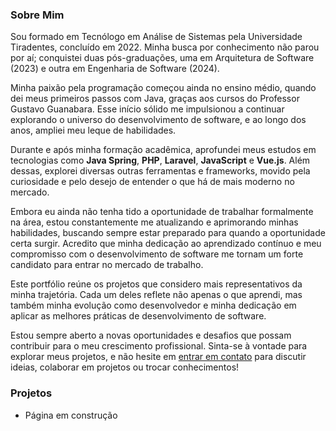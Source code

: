 ### Sobre Mim

Sou formado em Tecnólogo em Análise de Sistemas pela Universidade Tiradentes, concluído em 2022. Minha busca por conhecimento não parou por aí; conquistei duas pós-graduações, uma em Arquitetura de Software (2023) e outra em Engenharia de Software (2024).

Minha paixão pela programação começou ainda no ensino médio, quando dei meus primeiros passos com Java, graças aos cursos do Professor Gustavo Guanabara. Esse início sólido me impulsionou a continuar explorando o universo do desenvolvimento de software, e ao longo dos anos, ampliei meu leque de habilidades.

Durante e após minha formação acadêmica, aprofundei meus estudos em tecnologias como **Java Spring**, **PHP**, **Laravel**, **JavaScript** e **Vue.js**. Além dessas, explorei diversas outras ferramentas e frameworks, movido pela curiosidade e pelo desejo de entender o que há de mais moderno no mercado.

Embora eu ainda não tenha tido a oportunidade de trabalhar formalmente na área, estou constantemente me atualizando e aprimorando minhas habilidades, buscando sempre estar preparado para quando a oportunidade certa surgir. Acredito que minha dedicação ao aprendizado contínuo e meu compromisso com o desenvolvimento de software me tornam um forte candidato para entrar no mercado de trabalho.

Este portfólio reúne os projetos que considero mais representativos da minha trajetória. Cada um deles reflete não apenas o que aprendi, mas também minha evolução como desenvolvedor e minha dedicação em aplicar as melhores práticas de desenvolvimento de software.

Estou sempre aberto a novas oportunidades e desafios que possam contribuir para o meu crescimento profissional. Sinta-se à vontade para explorar meus projetos, e não hesite em [entrar em contato](mailto:seuemail@example.com) para discutir ideias, colaborar em projetos ou trocar conhecimentos!



### Projetos

* Página em construção